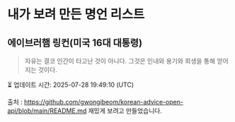 # 내가 보려 만든 명언 리스트

##  에이브러햄 링컨(미국 16대 대통령)
> 자유는 결코 인간이 타고난 것이 아니다. 그것은 인내와 용기와 희생을 통해 얻어지는 것이다.


⏳ 업데이트 시간: 2025-07-28 19:49:10 (UTC)

출처 : https://github.com/gwongibeom/korean-advice-open-api/blob/main/README.md
재밌게 보려고 만들었습니다.
